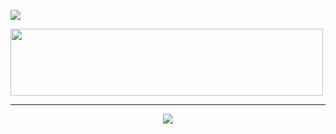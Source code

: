 [![](https://github.com/nu11secur1ty/nu11secur1ty/blob/master/logo/logo300.png)](https://www.nu11secur1ty.com/)

<img src="https://github.com/nu11secur1ty/nu11secur1ty/blob/master/logo/logo300.png" width="500" height="107" />

---------------------------------------------------------------------------------------------------------------

<p align="center">
  <img src="https://github-readme-stats.vercel.app/api?username=nu11secur1ty&theme=dark" />
</p>

